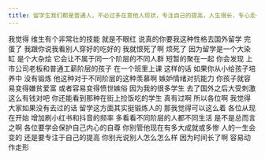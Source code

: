```yaml
---
title: 留学生我们都是普通人，不必过多在意他人现状，专注自己的提高，人生很长，专心走一遭
---
```

我觉得
维生有个非常壮的技能
就是不眼红
说真的你要我这种性格去国外留学
完蛋了
我跟你说我看别人穿好的吃好的
我就恨死了啊
烦死了
因为留学是一个大染缸
是个大杂烩
它会让不属于同一个阶层的不同人群
短暂的聚在一起
你会发现
上市公司老板和普通工薪阶层的孩子
在一个班里上课
这样的话
如果你从小给孩子培养中
没有锻炼
他这种对于不同阶层的这种羡慕啊
嫉妒情绪对抗能力
你孩子就容易变得嫌贫爱富
或者容易变得愤世嫉俗
因为我的很多学生
去了国外之后大受刺激
这么有钱对吧
你还能看到那种在街上捡饭吃的学生
真有过啊
所以各位啊
我觉得大家如果没有去过的话
留学这方面其实挺锻炼人的
那我觉得可以这么着
各位从现在开始
增加刷小红书和抖音的频率
多看看不同阶层的人都不同生活
是不是总而言之啊
各位要学会保护自己内心的自尊
你别管他现在有多大成就或多惨
人的一生会变的
还是要专注于自己的提高
你别光说别人怎么怎么样
因为时间长了啊
容易动作走形
